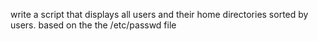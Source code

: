 write a script that displays all users and their home directories sorted by users. based on the the /etc/passwd file
